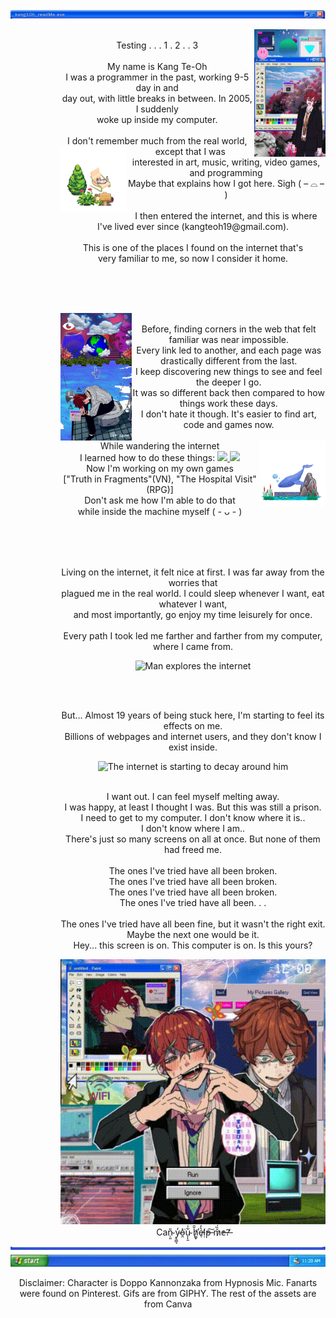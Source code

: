 <img src="readme header.png" style="max-width: 100%;" alt="kang1Oh_readMe.exe" />
<div align="center">
  <dd>
    <dl>
      <dd>
        <img src="initial stage.gif" alt="Man waking up inside his Windows XP computer" width="27%" align="right"/>
        <p>
          <br /> Testing . . . 1 . 2 . . 3
          <br />
          <br /> My name is Kang Te-Oh
          <br /> I was a programmer in the past, working 9-5 day in and
          <br /> day out, with little breaks in between. In 2005, I suddenly
          <br /> woke up inside my computer.
          <br />
          <br /> I don't remember much from the real world, except that I was
          <img src="readme deco 1.png" alt="ReadMe decorations" width="25%" align="left"/>
          <br /> interested in art, music, writing, video games, and programming
          <br /> Maybe that explains how I got here. Sigh ( – ⌓ – )
          <br />
          <br /> I then entered the internet, and this is where I've lived ever since (kangteoh19@gmail.com).
          <br />
          <br /> This is one of the places I found on the internet that's 
          <br /> very familiar to me, so now I consider it home.
        </p>
      </dd>
    </dl>
  </dd>
</div>
<br />
<br />
<br />
<div align="center">
  <dd>
    <dl>
      <dd>
        <img src="intro.gif" alt="Man breaking down because he's stuck in the internet" width="27%" align="left"/>
        <p>
          <br /> Before, finding corners in the web that felt familiar was near impossible. 
          <br /> Every link led to another, and each page was drastically different from the last. 
          <br /> I keep discovering new things to see and feel the deeper I go.
          <br /> It was so different back then compared to how things work these days.
          <br /> I don't hate it though. It's easier to find art, code and games now.
          <br />
          <br /> While wandering the internet 
          <img src="readme deco 2.png" alt="ReadMe decorations" width="25%" align="right"/>
          <br />I learned how to do these things:
            <a href="https://skillicons.dev">
              <img src="https://skillicons.dev/icons?i=java,mysql,html,css,php" />
              <img src="https://skillicons.dev/icons?i=figma,blender,godot,unreal" />
            </a>
          <br /> Now I'm working on my own games 
          <br />["Truth in Fragments"(VN), "The Hospital Visit"(RPG)]
          <br /> Don't ask me how I'm able to do that 
          <br /> while inside the machine myself ( - ᴗ - )
        </p>
      </dd>
    </dl>
  </dd>
</div>
<br />
<br />
<div align="center">
  <dd>
    <dl>
      <dd>
        <p>
          <br /> Living on the internet, it felt nice at first. I was far away from the worries that 
          <br /> plagued me in the real world. I could sleep whenever I want, eat whatever I want, 
          <br /> and most importantly, go enjoy my time leisurely for once. 
          <br /> 
          <br /> Every path I took led me farther and farther from my computer, where I came from.
        </p>
        <img src="exploring the internet.gif" alt="Man explores the internet">
      </dd>
    </dl>
  </dd>
</div>
<br />
<div align="center">
  <dd>
    <dl>
      <dd>
        <p>
          <br /> But... Almost 19 years of being stuck here, I'm starting to feel its effects on me.
          <br /> Billions of webpages and internet users, and they don't know I exist inside.
          <br />
        </p>
        <img src="breakdown.gif" alt="The internet is starting to decay around him">
        <p>
          <br /> I want out. I can feel myself melting away. 
          <br /> I was happy, at least I thought I was. But this was still a prison. 
          <br /> I need to get to my computer. I don't know where it is.. 
          <br /> I don't know where I am..
          <br /> There's just so many screens on all at once. But none of them had freed me.
          <br />
          <br /> The ones I've tried have all been broken.
          <br /> The ones I've tried have all been broken.
          <br /> The ones I've tried have all been broken.
          <br /> The ones I've tried have all been. . .
          <br />
          <br /> The ones I've tried have all been fine, but it wasn't the right exit.
          <br /> Maybe the next one would be it.
          <br /> Hey... this screen is on. This computer is on. Is this yours?
        </p>
        <img src="revenge.gif" alt="Uh oh..">
          <br /> Can̴̹͈̎ y̴̢͇͉̒o̵̯̽͘u̴͎̩̱͋͑͝ h̸͚̞̆̄̕e̵̖̔̓ḷ̸̓p̶͠ m̷̌̓̏́̏e̵?̶̓
      </dd>
    </dl>
  </dd>
</div>



<div align="center">
  <img src="readme footer.png" style="max-width: 100%;" alt="windows XP toolbar" />
  <p>
    Disclaimer: Character is Doppo Kannonzaka from Hypnosis Mic. Fanarts were found on Pinterest. Gifs are from GIPHY. The rest of the assets are from Canva
  </p>
</div>

<!---
kang1Oh/kang1Oh is a ✨ special ✨ repository because its `README.md` (this file) appears on your GitHub profile.
You can click the Preview link to take a look at your changes.
--->
